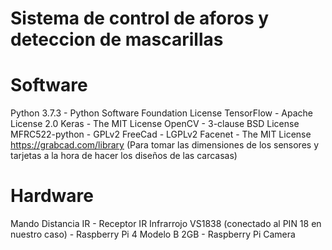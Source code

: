 # Sistema de control de aforos y deteccion de mascarillas

# Software

Python 3.7.3 - Python Software Foundation License
TensorFlow - Apache License 2.0 
Keras - The MIT License
OpenCV - 3-clause BSD License
MFRC522-python - GPLv2
FreeCad - LGPLv2
Facenet - The MIT License
https://grabcad.com/library (Para tomar las dimensiones de los sensores y tarjetas a la hora de hacer los diseños de las carcasas)



# Hardware

Mando Distancia IR -
Receptor IR Infrarrojo VS1838 (conectado al PIN 18 en nuestro caso) -
Raspberry Pi 4 Modelo B 2GB -
Raspberry Pi Camera 


